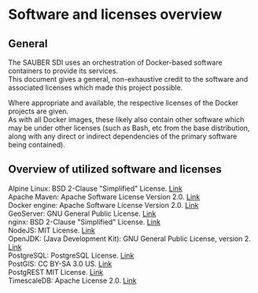 # Software and licenses overview

## General 

The SAUBER SDI uses an orchestration of Docker-based software containers to provide its services.  
This document gives a general, non-exhaustive credit to the software and associated licenses which made this project possible.

Where appropriate and available, the respective licenses of the Docker projects are given.  
As with all Docker images, these likely also contain other software which may be under other licenses (such as Bash, etc from the base distribution, along with any direct or indirect dependencies of the primary software being contained).

## Overview of utilized software and licenses

Alpine Linux: BSD 2-Clause "Simplified" License. [Link](https://github.com/gliderlabs/docker-alpine/blob/master/LICENSE)  
Apache Maven: Apache Software License Version 2.0. [Link](https://maven.apache.org/ref/3.0/license.html)  
Docker engine: Apache Software License Version 2.0. [Link](https://github.com/docker/engine/blob/master/LICENSE)  
GeoServer: GNU General Public License. [Link](https://docs.geoserver.org/maintain/en/user/introduction/license.html)  
nginx: BSD 2-Clause "Simplified" License. [Link](http://nginx.org/LICENSE)  
NodeJS: MIT License. [Link](https://github.com/nodejs/node/blob/master/LICENSE)  
OpenJDK: (Java Development Kit): GNU General Public License, version 2. [Link](http://openjdk.java.net/legal/gplv2+ce.html)  
PostgreSQL: PostgreSQL License. [Link](https://www.postgresql.org/about/licence/)  
PostGIS: CC BY-SA 3.0 US. [Link](https://postgis.net/workshops/postgis-intro/license.html)  
PostgREST MIT License. [Link](https://github.com/PostgREST/postgrest/blob/main/LICENSE)  
TimescaleDB: Apache License 2.0. [Link](https://github.com/timescale/timescaledb-docker/blob/master/LICENSE)  
